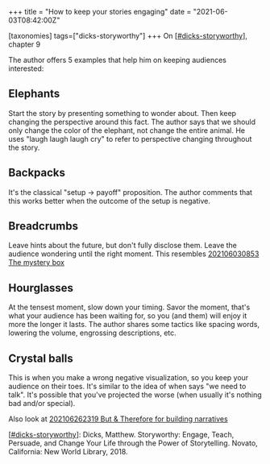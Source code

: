 +++
title = "How to keep your stories engaging"
date = "2021-06-03T08:42:00Z"

[taxonomies]
tags=["dicks-storyworthy"]
+++
On [[#dicks-storyworthy](/tags/dicks-storyworthy)], chapter 9

The author offers 5 examples that help him on keeping audiences interested:

##  Elephants
Start the story by presenting something to wonder about. Then keep changing the perspective around this fact. The author says that we should only change the color of the elephant, not change the entire animal. He uses "laugh laugh laugh cry" to refer to perspective changing throughout the story.

## Backpacks
It's the classical "setup -> payoff" proposition. The author comments that this works better when the outcome of the setup is negative.

## Breadcrumbs
Leave hints about the future, but don't fully disclose them. Leave the audience wondering until the right moment. This resembles [202106030853 The mystery box](/blips/202106030853-the-mystery-box)

## Hourglasses
At the tensest moment, slow down your timing. Savor the moment, that's what your audience has been waiting for, so you (and them) will enjoy it more the longer it lasts. The author shares some tactics like spacing words, lowering the volume, engrossing descriptions, etc.

## Crystal balls
This is when you make a wrong negative visualization, so you keep your audience on their toes. It's similar to the idea of when says "we need to talk". It's possible that you've projected the worse (when usually it's nothing bad and/or special).

Also look at [202106262319 But & Therefore for building narratives](/blips/202106262319-but-&-therefore-for-building-narratives)

[[#dicks-storyworthy](/tags/dicks-storyworthy)]: Dicks, Matthew. Storyworthy: Engage, Teach, Persuade, and Change Your Life through the Power of Storytelling. Novato, California: New World Library, 2018.
